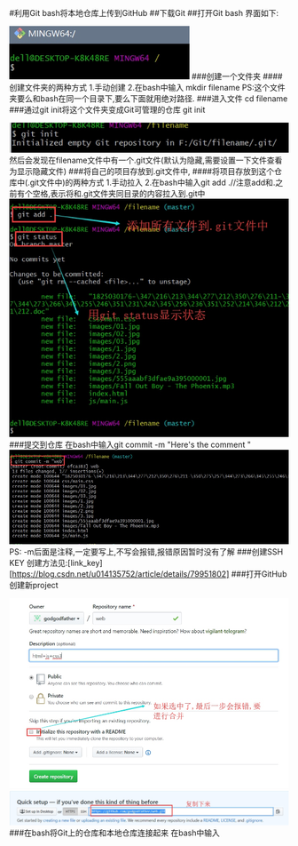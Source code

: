 #利用Git bash将本地仓库上传到GitHub
##下载Git
##打开Git bash
界面如下:

![](./_image/2019-07-17-14-37-40.jpg)
###创建一个文件夹
####创建文件夹的两种方式
1.手动创建
2.在bash中输入 mkdir filename
PS:这个文件夹要么和bash在同一个目录下,要么下面就用绝对路径.
###进入文件
cd filename
###通过git init将这个文件夹变成Git可管理的仓库
git init

![](./_image/2019-07-17-14-44-22.jpg)
然后会发现在filename文件中有一个.git文件(默认为隐藏,需要设置一下文件查看为显示隐藏文件)
###将自己的项目存放到.git文件中,
####将项目存放到这个仓库中(.git文件中)的两种方式
1.手动拉入
2.在bash中输入git add .//注意add和.之前有个空格,表示将和.git文件夹同目录的内容拉入到.git中
![](./_image/2019-07-17-14-50-53.jpg)
###提交到仓库
在bash中输入git commit -m "Here's the comment "
![](./_image/2019-07-17-14-54-00.jpg)
PS: -m后面是注释,一定要写上,不写会报错,报错原因暂时没有了解
###创建SSH KEY
创建方法见:[link_key][https://blog.csdn.net/u014135752/article/details/79951802]
###打开GitHub创建新project

![](./_image/2019-07-17-15-03-02.jpg)
![](./_image/2019-07-17-15-04-27.jpg)
###在bash将Git上的仓库和本地仓库连接起来
在bash中输入 




